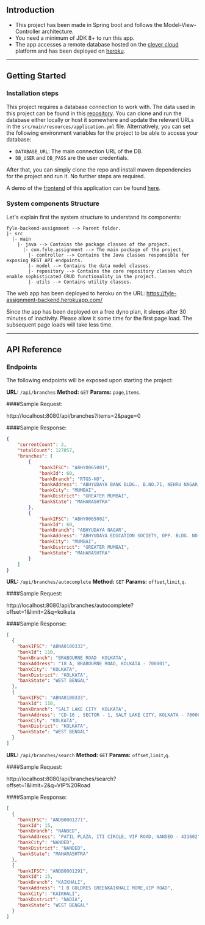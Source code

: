 ## Introduction

- This project has been made in Spring boot and follows the Model-View-Controller architecture.
- You need a minimum of JDK 8+ to run this app.
- The app accesses a remote database hosted on the [clever cloud](https://www.clever-cloud.com) platform and has been deployed on [heroku](https://www.heroku.com).

---

## Getting Started

### Installation steps

This project requires a database connection to work with. The data used in this project can be found in this [repository](https://github.com/snarayanank2/indian_banks). You can clone and run the database either locally or host it somewhere and update the relevant URLs in the `src/main/resources/application.yml` file. Alternatively, you can set the following environment variables for the project to be able to access your database:

- `DATABASE_URL`: The main connection URL of the DB.
- `DB_USER` and `DB_PASS` are the user credentials.

After that, you can simply clone the repo and install maven dependencies for the project and run it. No further steps are required.

A demo of the [frontend](https://github.com/AdityaVJ/FyleAssignmentFrontend) of this application can be found [here](https://fyle-assignment-frontend.herokuapp.com/).

### System components Structure
Let's explain first the system structure to understand its components:
```
fyle-backend-assignment --> Parent folder. 
|- src
  |- main
    |- java --> Contains the package classes of the project.
      |- com.fyle.assignment --> The main package of the project.
        |- controller --> Contains the Java classes responsible for exposing REST API endpoints.
        |- model --> Contains the data model classes.
        |- repository --> Contains the core repository classes which enable sophisticated CRUD functionality in the project.
        |- utils --> Contains utility classes.
```
The web app has been deployed to heroku on the URL: https://fyle-assignment-backend.herokuapp.com/

Since the app has been deployed on a free dyno plan, it sleeps after 30 minutes of inactivity. Please allow it some time for the first page load. The subsequent page loads will take less time.

---

## API Reference

### Endpoints
The following endpoints will be exposed upon starting the project:

**URL:** `/api/branches`
**Method:** `GET`
**Params:** `page`,`items`.

####Sample Request:

http://localhost:8080/api/branches?items=2&page=0

####Sample Response:

```json
{
    "currentCount": 2,
    "totalCount": 127857,
    "branches": [
        {
            "bankIFSC": "ABHY0065001",
            "bankId": 60,
            "bankBranch": "RTGS-HO",
            "bankAddress": "ABHYUDAYA BANK BLDG., B.NO.71, NEHRU NAGAR, KURLA (E), MUMBAI-400024",
            "bankCity": "MUMBAI",
            "bankDistrict": "GREATER MUMBAI",
            "bankState": "MAHARASHTRA"
        },
        {
            "bankIFSC": "ABHY0065002",
            "bankId": 60,
            "bankBranch": "ABHYUDAYA NAGAR",
            "bankAddress": "ABHYUDAYA EDUCATION SOCIETY, OPP. BLDG. NO. 18, ABHYUDAYA NAGAR, KALACHOWKY, MUMBAI - 400033",
            "bankCity": "MUMBAI",
            "bankDistrict": "GREATER MUMBAI",
            "bankState": "MAHARASHTRA"
        }
    ]
}
```

**URL:** `/api/branches/autocomplete`
**Method:** `GET`
**Params:** `offset`,`limit`,`q`.

####Sample Request:

http://localhost:8080/api/branches/autocomplete?offset=1&limit=2&q=kolkata

####Sample Response:

```json
[
  {
    "bankIFSC": "ABNA0100332",
    "bankId": 110,
    "bankBranch": "BRABOURNE ROAD  KOLKATA",
    "bankAddress": "18 A, BRABOURNE ROAD, KOLKATA - 700001",
    "bankCity": "KOLKATA",
    "bankDistrict": "KOLKATA",
    "bankState": "WEST BENGAL"
  },
  {
    "bankIFSC": "ABNA0100333",
    "bankId": 110,
    "bankBranch": "SALT LAKE CITY  KOLKATA",
    "bankAddress": "CD-16 , SECTOR - 1, SALT LAKE CITY, KOLKATA - 700064",
    "bankCity": "KOLKATA",
    "bankDistrict": "KOLKATA",
    "bankState": "WEST BENGAL"
  }
]
```
**URL:** `/api/branches/search`
**Method:** `GET`
**Params:** `offset`,`limit`,`q`.

####Sample Request:

http://localhost:8080/api/branches/search?offset=1&limit=2&q=VIP%20Road

####Sample Response:

```json
[
  {
    "bankIFSC": "ANDB0001271",
    "bankId": 15,
    "bankBranch": "NANDED",
    "bankAddress": "PATIL PLAZA, ITI CIRCLE, VIP ROAD, NANDED - 431602",
    "bankCity": "NANDED",
    "bankDistrict": "NANDED",
    "bankState": "MAHARASHTRA"
  },
  {
    "bankIFSC": "ANDB0001291",
    "bankId": 15,
    "bankBranch": "KAIKHALI",
    "bankAddress": "1 B GOLDRES GREENKAIKHALI MORE,VIP ROAD",
    "bankCity": "KAIKHALI",
    "bankDistrict": "NADIA",
    "bankState": "WEST BENGAL"
  }
]
```


